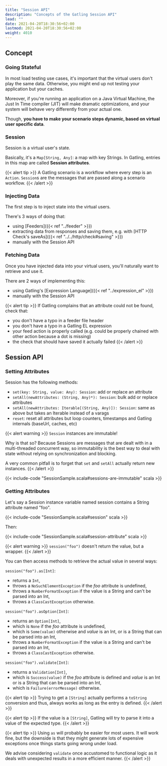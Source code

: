 ```yaml
---
title: "Session API"
description: "Concepts of the Gatling Session API"
lead: ""
date: 2021-04-20T18:30:56+02:00
lastmod: 2021-04-20T18:30:56+02:00
weight: 4010
---
```


## Concept

### Going Stateful

In most load testing use cases, it's important that the virtual users don't play the same data.
Otherwise, you might end up not testing your application but your caches.

Moreover, if you're running an application on a Java Virtual Machine, the Just In Time compiler (JIT) will make dramatic optimizations, and your system will behave very differently from your actual one.

Though, **you have to make your scenario steps dynamic, based on virtual user specific data**.

### Session

Session is a virtual user's state.

Basically, it's a `Map[String, Any]`: a map with key Strings.
In Gatling, entries in this map are called **Session attributes**.

{{< alert tip >}}
A Gatling scenario is a workflow where every step is an `Action`.
`Session`s are the messages that are passed along a scenario workflow.
{{< /alert >}}

### Injecting Data

The first step is to inject state into the virtual users.

There's 3 ways of doing that:

* using [Feeders]({{< ref "../feeder" >}})
* extracting data from responses and saving them, e.g. with [HTTP Check's saveAs]({{< ref "../../http/check#saving" >}})
* manually with the Session API

### Fetching Data

Once you have injected data into your virtual users, you'll naturally want to retrieve and use it.

There are 2 ways of implementing this:

* using Gatling's [Expression Language]({{< ref "../expression_el" >}})
* manually with the Session API

{{< alert tip >}}
If Gatling complains that an attribute could not be found, check that:

* you don't have a typo in a feeder file header
* you don't have a typo in a Gatling EL expression
* your feed action is properly called (e.g. could be properly chained with other action because a dot is missing)
* the check that should have saved it actually failed
{{< /alert >}}

## Session API

### Setting Attributes

Session has the following methods:

* `set(key: String, value: Any): Session`: add or replace an attribute
* `setAll(newAttributes: (String, Any)*): Session`: bulk add or replace attributes
* `setAll(newAttributes: Iterable[(String, Any)]): Session`: same as above but takes an Iterable instead of a varags
* `reset`: reset all attributes but loop counters, timestamps and Gatling internals (baseUrl, caches, etc)

{{< alert warning >}}
`Session` instances are immutable!

Why is that so? Because Sessions are messages that are dealt with in a multi-threaded concurrent way,
so immutability is the best way to deal with state without relying on synchronization and blocking.

A very common pitfall is to forget that `set` and `setAll` actually return new instances.
{{< /alert >}}

{{< include-code "SessionSample.scala#sessions-are-immutable" scala >}}

### Getting Attributes

Let's say a Session instance variable named session contains a String attribute named "foo".

{{< include-code "SessionSample.scala#session" scala >}}

Then:

{{< include-code "SessionSample.scala#session-attribute" scala >}}

{{< alert warning >}}
`session("foo")` doesn't return the value, but a wrapper.
{{< /alert >}}

You can then access methods to retrieve the actual value in several ways:

`session("foo").as[Int]`:

* returns a `Int`,
* throws a `NoSuchElementException` if the *foo* attribute is undefined,
* throws a `NumberFormatException` if the value is a String and can't be parsed into an Int,
* throws a `ClassCastException` otherwise.

`session("foo").asOption[Int]`:

* returns an `Option[Int]`,
* which is `None` if the *foo* attribute is undefined,
* which is `Some(value)` otherwise and *value* is an Int, or is a String that can be parsed into an Int,
* throws a `NumberFormatException` if the value is a String and can't be parsed into an Int,
* throws a `ClassCastException` otherwise.

`session("foo").validate[Int]`:

* returns a `Validation[Int]`,
* which is `Success(value)` if the *foo* attribute is defined and *value* is an Int or is a String that can be parsed into an Int,
* which is `Failure(errorMessage)` otherwise.

{{< alert tip >}}
Trying to get a `[String]` actually performs a `toString` conversion and thus, always works as long as the entry is defined.
{{< /alert >}}

{{< alert tip >}}
If the value is a `[String]`, Gatling will try to parse it into a value of the expected type.
{{< /alert >}}

{{< alert tip >}}
Using `as` will probably be easier for most users.
It will work fine, but the downside is that they might generate lots of expensive exceptions once things starts going wrong under load.

We advise considering `validate` once accustomed to functional logic as it deals with unexpected results in a more efficient manner.
{{< /alert >}}
